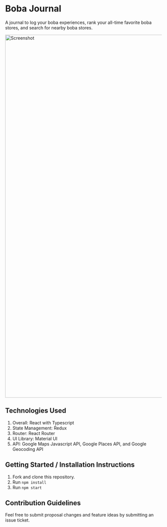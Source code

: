 # Boba Journal

A journal to log your boba experiences, rank your all-time favorite boba stores, and search for nearby boba stores.

<img width="1167" alt="Screenshot" src="https://user-images.githubusercontent.com/110881795/194399913-d61dfe31-7506-4ab9-b064-40f5fd93d7b2.PNG">

## Technologies Used

1. Overall: React with Typescript
2. State Management: Redux
3. Router: React Router
4. UI Library: Material UI
5. API: Google Maps Javascript API, Google Places API, and Google Geocoding API

## Getting Started / Installation Instructions

1. Fork and clone this repository.
2. Run `npm install`
3. Run `npm start`

## Contribution Guidelines

Feel free to submit proposal changes and feature ideas by submitting an issue ticket.

